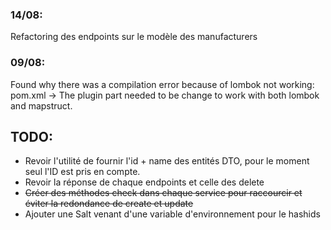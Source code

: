### 14/08:

Refactoring des endpoints sur le modèle des manufacturers

### 09/08:

Found why there was a compilation error because of lombok not working: pom.xml -> The plugin part needed to be change to work with both lombok and mapstruct.

## TODO:

-   Revoir l'utilité de fournir l'id + name des entités DTO, pour le moment seul l'ID est pris en compte.
-   Revoir la réponse de chaque endpoints et celle des delete
-   ~~Créer des méthodes check dans chaque service pour raccourcir et éviter la redondance de create et update~~
-   Ajouter une Salt venant d'une variable d'environnement pour le hashids
